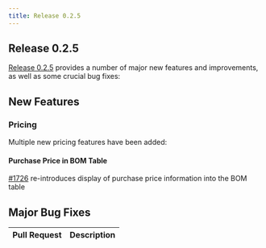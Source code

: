```yaml
---
title: Release 0.2.5
---
```


## Release 0.2.5

[Release 0.2.5](https://github.com/inventree/InvenTree/releases/tag/0.2.5) provides a number of major new features and improvements, as well as some crucial bug fixes:

## New Features

### Pricing

Multiple new pricing features have been added:

#### Purchase Price in BOM Table

[#1726](https://github.com/inventree/InvenTree/pull/1726) re-introduces display of purchase price information into the BOM table

## Major Bug Fixes

| Pull Request | Description |
| --- | --- |
